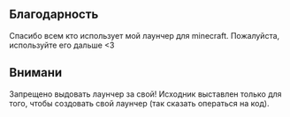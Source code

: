 ## Благодарность
  Спасибо всем кто использует мой лаунчер для minecraft. Пожалуйста, используйте его дальше <3

## Внимани
  Запрещено выдовать лаунчер за свой! Исходник выставлен только для того, чтобы создовать свой лаунчер (так сказать операться на код).
